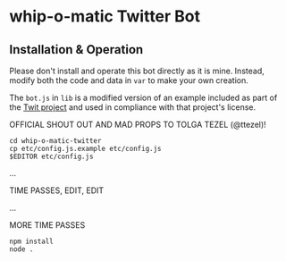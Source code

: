 # whip-o-matic Twitter Bot

##  Installation & Operation

Please don't install and operate this bot directly as it is mine. Instead,
modify both the code and data in `var` to make your own creation.

The `bot.js` in `lib` is a modified version of an example included as part
of the [Twit project](https://github.com/ttezel/twit) and used in compliance
with that project's license.

OFFICIAL SHOUT OUT AND MAD PROPS TO TOLGA TEZEL (@ttezel)!

```
cd whip-o-matic-twitter
cp etc/config.js.example etc/config.js
$EDITOR etc/config.js
```
...

TIME PASSES, EDIT, EDIT

...

MORE TIME PASSES

```
npm install
node .
```

